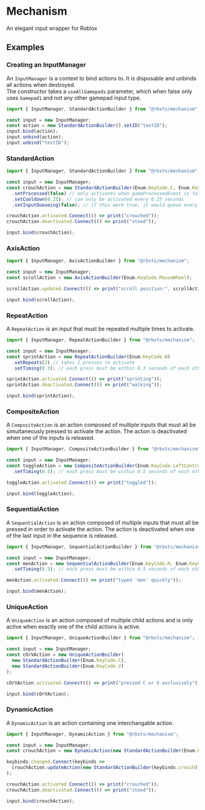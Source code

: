 # Mechanism
An elegant input wrapper for Roblox

## Examples

### Creating an InputManager
An `InputManager` is a context to bind actions to. It is disposable and unbinds all actions when destroyed.<br>
The constructor takes a `useAllGamepads` parameter, which when false only uses `Gamepad1` and not any other gamepad input type.
```ts
import { InputManager, StandardActionBuilder } from "@rbxts/mechanism";

const input = new InputManager;
const action = new StandardActionBuilder().setID("testID");
input.bind(action);
input.unbind(action);
input.unbind("testID");
```

### StandardAction
```ts
import { InputManager, StandardActionBuilder } from "@rbxts/mechanism";

const input = new InputManager;
const crouchAction = new StandardActionBuilder(Enum.KeyCode.C, Enum.KeyCode.LeftControl)
  .setProcessed(false) // only activates when gameProcessedEvent is false, false by default
  .setCooldown(0.25); // can only be activated every 0.25 seconds
  .setInputQueueing(false); // if this were true, it would queue every input made during a cooldown to be activated after the cooldown is over

crouchAction.activated.Connect(() => print("crouched"));
crouchAction.deactivated.Connect(() => print("stood"));

input.bind(crouchAction);
```

### AxisAction
```ts
import { InputManager, AxisActionBuilder } from "@rbxts/mechanism";

const input = new InputManager;
const scrollAction = new AxisActionBuilder(Enum.KeyCode.MouseWheel);

scrollAction.updated.Connect(() => print("scroll position:", scrollAction.position.Z));

input.bind(scrollAction);
```

### RepeatAction
A `RepeatAction` is an input that must be repeated multiple times to activate.
```ts
import { InputManager, RepeatActionBuilder } from "@rbxts/mechanism";

const input = new InputManager;
const sprintAction = new RepeatActionBuilder(Enum.KeyCode.W)
  .setRepeats(2) // takes 2 presses to activate
  .setTiming(0.3); // each press must be within 0.3 seconds of each other, 0 by default (which is infinite time between presses)

sprintAction.activated.Connect(() => print("sprinting"));
sprintAction.deactivated.Connect(() => print("walking"));

input.bind(sprintAction);
```

### CompositeAction
A `CompositeAction` is an action composed of multiple inputs that must all be simultaneously pressed to activate the action. The action is deactivated when one of the inputs is released.
```ts
import { InputManager, CompositeActionBuilder } from "@rbxts/mechanism";

const input = new InputManager;
const toggleAction = new CompositeActionBuilder(Enum.KeyCode.LeftControl, Enum.KeyCode.LeftAlt, Enum.KeyCode.M)
  .setTiming(0.5); // each press must be within 0.5 seconds of each other

toggleAction.activated.Connect(() => print("toggled"));

input.bind(toggleAction);
```

### SequentialAction
A `SequentialAction` is an action composed of multiple inputs that must all be pressed in order to activate the action. The action is deactivated when one of the last input in the sequence is released.
```ts
import { InputManager, SequentialActionBuilder } from "@rbxts/mechanism";

const input = new InputManager;
const menAction = new SequentialActionBuilder(Enum.KeyCode.M, Enum.KeyCode.E, Enum.KeyCode.N)
  .setTiming(0.5); // each press must be within 0.5 seconds of each other

menAction.activated.Connect(() => print("typed 'men' quickly"));

input.bind(menAction);
```

### UniqueAction
A `UniqueAction` is an action composed of multiple child actions and is only active when exactly one of the child actions is active.
```ts
import { InputManager, UniqueActionBuilder } from "@rbxts/mechanism";

const input = new InputManager;
const cOrVAction = new UniqueActionBuilder(
  new StandardActionBuilder(Enum.KeyCode.C),
  new StandardActionBuilder(Enum.KeyCode.V)
);

cOrVAction.activated.Connect(() => print("pressed C or V exclusively"));

input.bind(cOrVAction);
```

### DynamicAction
A `DynamicAction` is an action containing one interchangable action.
```ts
import { InputManager, DynamicAction } from "@rbxts/mechanism";

const input = new InputManager;
const crouchAction = new DynamicAction(new StandardActionBuilder(Enum.KeyCode.C)); // default bind

keybinds.changed.Connect(keybinds => 
  crouchAction.updateAction(new StandardActionBuilder(keybinds.crouch)) // update bind based on data
);

crouchAction.activated.Connect(() => print("crouched"));
crouchAction.deactivated.Connect(() => print("stood"));

input.bind(crouchAction);
```